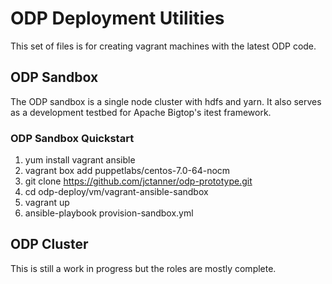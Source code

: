 # ODP Deployment Utilities

This set of files is for creating vagrant machines with the latest ODP code.

## ODP Sandbox
The ODP sandbox is a single node cluster with hdfs and yarn. It also serves as a development testbed for Apache Bigtop's itest framework. 

### ODP Sandbox Quickstart
1. yum install vagrant ansible
2. vagrant box add puppetlabs/centos-7.0-64-nocm
3. git clone https://github.com/jctanner/odp-prototype.git
4. cd odp-deploy/vm/vagrant-ansible-sandbox
5. vagrant up
6. ansible-playbook provision-sandbox.yml

## ODP Cluster
This is still a work in progress but the roles are mostly complete. 
